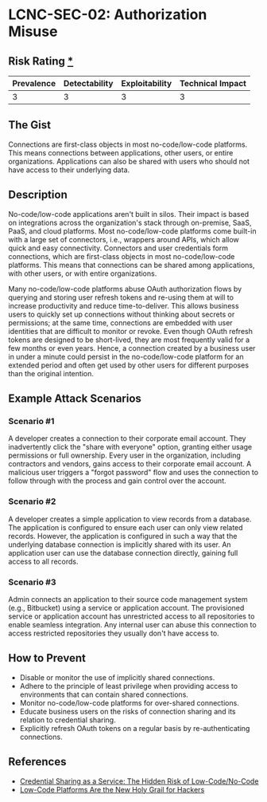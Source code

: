 # LCNC-SEC-02: Authorization Misuse

## Risk Rating [*](https://owasp.org/www-project-top-ten/2017/Note_About_Risks)

| Prevalence | Detectability | Exploitability | Technical Impact |
| --- | --- | --- | --- |
| 3 | 3 | 3 | 3 |

## The Gist

Connections are first-class objects in most no-code/low-code platforms. This means connections between applications, other users, or entire organizations. Applications can also be shared with users who should not have access to their underlying data.

## Description

No-code/low-code applications aren't built in silos. Their impact is based on integrations across the organization's stack through on-premise, SaaS, PaaS, and cloud platforms.
Most no-code/low-code platforms come built-in with a large set of connectors, i.e., wrappers around APIs, which allow quick and easy connectivity.
Connectors and user credentials form connections, which are first-class objects in most no-code/low-code platforms.
This means that connections can be shared among applications, with other users, or with entire organizations.

Many no-code/low-code platforms abuse OAuth authorization flows by querying and storing user refresh tokens and re-using them at will to increase productivity and reduce time-to-deliver.
This allows business users to quickly set up connections without thinking about secrets or permissions; at the same time, connections are embedded with user identities that are difficult to monitor or revoke.
Even though OAuth refresh tokens are designed to be short-lived, they are most frequently valid for a few months or even years. 
Hence, a connection created by a business user in under a minute could persist in the no-code/low-code platform for an extended period and often get used by other users for different purposes than the original intention.

## Example Attack Scenarios

### Scenario #1

A developer creates a connection to their corporate email account.
They inadvertently click the "share with everyone" option, granting either usage permissions or full ownership.
Every user in the organization, including contractors and vendors, gains access to their corporate email account.
A malicious user triggers a "forgot password" flow and uses the connection to follow through with the process and gain control over the account.

### Scenario #2

A developer creates a simple application to view records from a database.
The application is configured to ensure each user can only view related records.
However, the application is configured in such a way that the underlying database connection is implicitly shared with its user.
An application user can use the database connection directly, gaining full access to all records.

### Scenario #3

Admin connects an application to their source code management system (e.g., Bitbucket) using a service or application account.
The provisioned service or application account has unrestricted access to all repositories to enable seamless integration.
Any internal user can abuse this connection to access restricted repositories they usually don't have access to.


## How to Prevent

- Disable or monitor the use of implicitly shared connections.
- Adhere to the principle of least privilege when providing access to environments that can contain shared connections.
- Monitor no-code/low-code platforms for over-shared connections.
- Educate business users on the risks of connection sharing and its relation to credential sharing.
- Explicitly refresh OAuth tokens on a regular basis by re-authenticating connections.

## References

- [Credential Sharing as a Service: The Hidden Risk of Low-Code/No-Code](https://www.darkreading.com/dr-tech/credential-sharing-as-a-service-hidden-risk-of-low-code-no-code)
- [Low-Code Platforms Are the New Holy Grail for Hackers](https://www.zenity.io/blog/why-are-low-code-platforms-becoming-the-new-holy-grail-of-cyberattackers/)
